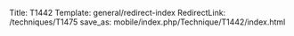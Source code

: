Title: T1442
Template: general/redirect-index
RedirectLink: /techniques/T1475
save_as: mobile/index.php/Technique/T1442/index.html